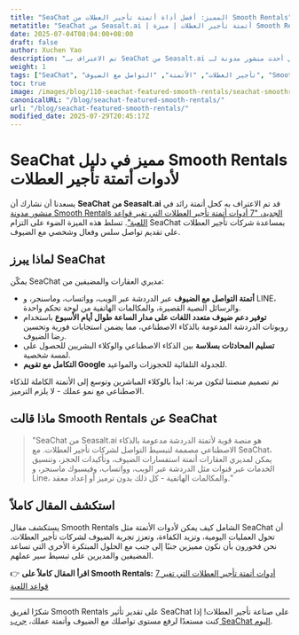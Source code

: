```yaml
---
title: "SeaChat المميز: أفضل أداة أتمتة تأجير العطلات من Smooth Rentals"
metatitle: "SeaChat من Seasalt.ai | أتمتة تأجير العطلات | ميزة Smooth Rentals"
date: 2025-07-04T08:04:00+08:00
draft: false
author: Xuchen Yao
description: "تم الاعتراف بـ SeaChat من Seasalt.ai كأداة أتمتة رائدة لتأجير العطلات في أحدث منشور مدونة لـ Smooth Rentals. اكتشف كيف يبسط SeaChat التواصل مع الضيوف ويعزز الكفاءة."
weight: 1
tags: ["SeaChat", "تأجير العطلات", "الأتمتة", "التواصل مع الضيوف", "Smooth Rentals", "روبوت الدردشة بالذكاء الاصطناعي"]
toc: true
image: /images/blog/110-seachat-featured-smooth-rentals/seachat-smoothrentals-feature.jpeg
canonicalURL: "/blog/seachat-featured-smooth-rentals/"
url: "/blog/seachat-featured-smooth-rentals/"
modified_date: 2025-07-29T20:45:17Z
---
```


# SeaChat مميز في دليل Smooth Rentals لأدوات أتمتة تأجير العطلات

يسعدنا أن نشارك أن **SeaChat من Seasalt.ai** قد تم الاعتراف به كحل أتمتة رائد في [منشور مدونة Smooth Rentals الجديد، "7 أدوات أتمتة تأجير العطلات التي تغير قواعد اللعبة"](https://smooth.rentals/blog/vacation-rental-automation-tools/). تسلط هذه الميزة الضوء على التزام SeaChat بمساعدة شركات تأجير العطلات على تقديم تواصل سلس وفعال وشخصي مع الضيوف.

## لماذا يبرز SeaChat

يمكّن SeaChat مديري العقارات والمضيفين من:

- **أتمتة التواصل مع الضيوف** عبر الدردشة عبر الويب، وواتساب، وماسنجر، و LINE، والرسائل النصية القصيرة، والمكالمات الهاتفية من لوحة تحكم واحدة.
- **توفير دعم ضيوف متعدد اللغات على مدار الساعة طوال أيام الأسبوع** باستخدام روبوتات الدردشة المدعومة بالذكاء الاصطناعي، مما يضمن استجابات فورية وتحسين رضا الضيوف.
- **تسليم المحادثات بسلاسة** بين الذكاء الاصطناعي والوكلاء البشريين للحصول على لمسة شخصية.
- **التكامل مع تقويم Google** للجدولة التلقائية للحجوزات والمواعيد.

تم تصميم منصتنا لتكون مرنة: ابدأ بالوكلاء المباشرين وتوسع إلى الأتمتة الكاملة للذكاء الاصطناعي مع نمو عملك - لا يلزم الترميز.

## ماذا قالت Smooth Rentals عن SeaChat

> "SeaChat من Seasalt.ai هو منصة قوية لأتمتة الدردشة مدعومة بالذكاء الاصطناعي مصممة لتبسيط التواصل لشركات تأجير العطلات. مع SeaChat، يمكن لمديري العقارات أتمتة استفسارات الضيوف، وتأكيدات الحجز، وتنسيق الخدمات عبر قنوات مثل الدردشة عبر الويب، وواتساب، وفيسبوك ماسنجر، و Line، والمكالمات الهاتفية - كل ذلك بدون ترميز أو إعداد معقد."

## استكشف المقال كاملاً

يستكشف مقال Smooth Rentals الشامل كيف يمكن لأدوات الأتمتة مثل SeaChat أن تحول العمليات اليومية، وتزيد الكفاءة، وتعزز تجربة الضيوف لشركات تأجير العطلات. نحن فخورون بأن نكون مميزين جنبًا إلى جنب مع الحلول المبتكرة الأخرى التي تساعد المضيفين والمديرين على تبسيط سير عملهم.

👉 **اقرأ المقال كاملاً على Smooth Rentals:**
[7 أدوات أتمتة تأجير العطلات التي تغير قواعد اللعبة](https://smooth.rentals/blog/vacation-rental-automation-tools/)

---

شكرًا لفريق Smooth Rentals على تقدير تأثير SeaChat على صناعة تأجير العطلات! إذا كنت مستعدًا لرفع مستوى تواصلك مع الضيوف وأتمتة عملك، [جرب SeaChat اليوم](https://chat.seasalt.ai/?utm_source=blog).

